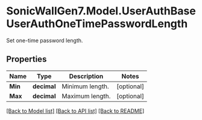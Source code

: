 # SonicWallGen7.Model.UserAuthBaseUserAuthOneTimePasswordLength
Set one-time password length.

## Properties

Name | Type | Description | Notes
------------ | ------------- | ------------- | -------------
**Min** | **decimal** | Minimum length. | [optional] 
**Max** | **decimal** | Maximum length. | [optional] 

[[Back to Model list]](../README.md#documentation-for-models) [[Back to API list]](../README.md#documentation-for-api-endpoints) [[Back to README]](../README.md)

